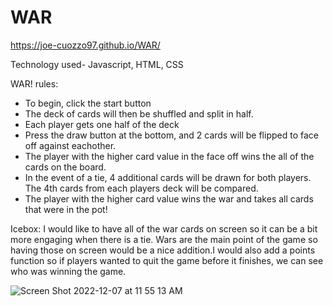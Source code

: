 # WAR
https://joe-cuozzo97.github.io/WAR/

Technology used- Javascript, HTML, CSS

WAR!
rules:
- To begin, click the start button
- The deck of cards will then be shuffled and split in half.
- Each player gets one half of the deck
- Press the draw button at the bottom, and 2 cards will be flipped to face off against eachother.
- The player with the higher card value in the face off wins the all of the cards on the board.
- In the event of a tie, 4 additional cards will be drawn for both players. The 4th cards from each players deck will be compared.
- The player with the higher card value wins the war and takes all cards that were in the pot!



Icebox:
I would like to have all of the war cards on screen so it can be a bit more engaging when there is a tie. Wars are the main point of the game so having those on screen would be a nice addition.I would also add a points function so if players wanted to quit the game before it finishes, we can see who was winning the game.


![Screen Shot 2022-12-07 at 11 55 13 AM](https://user-images.githubusercontent.com/118827974/206241816-aa20c1da-68e1-4444-9813-586d1d9e6abe.png)



